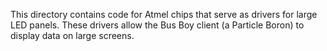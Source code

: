 This directory contains code for Atmel chips that serve as drivers for large LED
panels. These drivers allow the Bus Boy client (a Particle Boron) to display
data on large screens.
